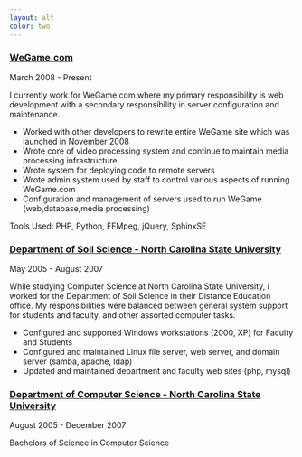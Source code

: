```yaml
---
layout: alt
color: two
---
```

### [WeGame.com](http://www.wegame.com/)

March 2008 - Present

I currently work for WeGame.com where my primary responsibility is web development with a secondary responsibility in server configuration and maintenance.

* Worked with other developers to rewrite entire WeGame site which was launched in November 2008
* Wrote core of video processing system and continue to maintain media processing infrastructure
* Wrote system for deploying code to remote servers
* Wrote admin system used by staff to control various aspects of running WeGame.com
* Configuration and management of servers used to run WeGame (web,database,media processing)

Tools Used: PHP, Python, FFMpeg, jQuery, SphinxSE

### [Department of Soil Science - North Carolina State University](http://www.soil.ncsu.edu/)

May 2005 - August 2007

While studying Computer Science at North Carolina State University, I worked for the Department of Soil Science in their Distance Education office.  My responsibilities were balanced between general system support for students and faculty, and other assorted computer tasks.

* Configured and supported Windows workstations (2000, XP) for Faculty and Students
* Configured and maintained Linux file server, web server, and domain server (samba, apache, ldap)
* Updated and maintained department and faculty web sites (php, mysql)


### [Department of Computer Science - North Carolina State University](http://www.csc.ncsu.edu/)

August 2005 - December 2007

Bachelors of Science in Computer Science
